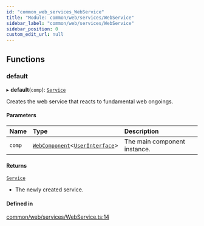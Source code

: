 ```yaml
---
id: "common_web_services_WebService"
title: "Module: common/web/services/WebService"
sidebar_label: "common/web/services/WebService"
sidebar_position: 0
custom_edit_url: null
---
```


## Functions

### default

▸ **default**(`comp`): [`Service`](../classes/common_web_services_Service.Service.md)

Creates the web service that reacts to fundamental web ongoings.

#### Parameters

| Name | Type | Description |
| :------ | :------ | :------ |
| `comp` | [`WebComponent`](../classes/common_web_component_WebComponent.WebComponent.md)<[`UserInterface`](../classes/common_web_ui_UserInterface.UserInterface.md)\> | The main component instance. |

#### Returns

[`Service`](../classes/common_web_services_Service.Service.md)

- The newly created service.

#### Defined in

[common/web/services/WebService.ts:14](https://github.com/Soroush9978/rds-ng/blob/9a997cb/src/common/web/services/WebService.ts#L14)
